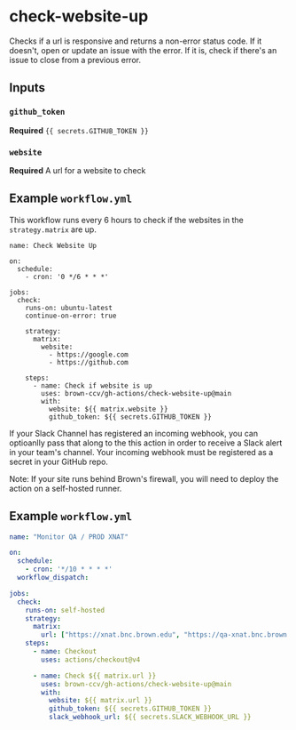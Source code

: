 # check-website-up

Checks if a url is responsive and returns a non-error status code.  If it doesn't, open or update an issue with the error.  If it is, check if there's an issue to close from a previous error.



## Inputs

### `github_token`

**Required** `{{ secrets.GITHUB_TOKEN }}`

### `website`

**Required** A url for a website to check

## Example `workflow.yml`

This workflow runs every 6 hours to check if the websites in the `strategy.matrix` are up.

```
name: Check Website Up

on:
  schedule:
    - cron: '0 */6 * * *'

jobs:
  check:
    runs-on: ubuntu-latest
    continue-on-error: true

    strategy:
      matrix:
        website:
          - https://google.com
          - https://github.com

    steps:
      - name: Check if website is up
        uses: brown-ccv/gh-actions/check-website-up@main
        with:
          website: ${{ matrix.website }}
          github_token: ${{ secrets.GITHUB_TOKEN }}
```


If your Slack Channel has registered an incoming webhook, you can optioanlly pass that along to the this action in order to receive a Slack alert in your team's channel. Your incoming webhook must be registered as a secret in your GitHub repo. 

Note:  If your site runs behind Brown's firewall, you will need to deploy the action on a self-hosted runner. 

## Example `workflow.yml`

```yaml
name: "Monitor QA / PROD XNAT"

on:
  schedule:
    - cron: '*/10 * * * *'  
  workflow_dispatch:

jobs:
  check:
    runs-on: self-hosted
    strategy:
      matrix:
        url: ["https://xnat.bnc.brown.edu", "https://qa-xnat.bnc.brown.edu"]
    steps:
      - name: Checkout
        uses: actions/checkout@v4

      - name: Check ${{ matrix.url }}
        uses: brown-ccv/gh-actions/check-website-up@main
        with:
          website: ${{ matrix.url }}
          github_token: ${{ secrets.GITHUB_TOKEN }}
          slack_webhook_url: ${{ secrets.SLACK_WEBHOOK_URL }}
```
